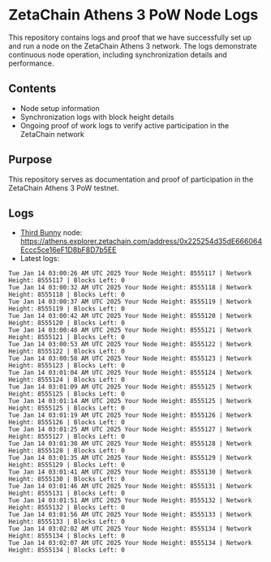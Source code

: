 # ZetaChain Athens 3 PoW Node Logs
This repository contains logs and proof that we have successfully set up and run a node on the ZetaChain Athens 3 network. The logs demonstrate continuous node operation, including synchronization details and performance.

## Contents
- Node setup information
- Synchronization logs with block height details
- Ongoing proof of work logs to verify active participation in the ZetaChain network

## Purpose
This repository serves as documentation and proof of participation in the ZetaChain Athens 3 PoW testnet.

## Logs

- [Third Bunny](https://thirdbunny.xyz/) node: https://athens.explorer.zetachain.com/address/0x225254d35dE666064Eccc5ce16eF1D8bF8D7b5EE
- Latest logs:
```
Tue Jan 14 03:00:26 AM UTC 2025 Your Node Height: 8555117 | Network Height: 8555117 | Blocks Left: 0
Tue Jan 14 03:00:32 AM UTC 2025 Your Node Height: 8555118 | Network Height: 8555118 | Blocks Left: 0
Tue Jan 14 03:00:37 AM UTC 2025 Your Node Height: 8555119 | Network Height: 8555119 | Blocks Left: 0
Tue Jan 14 03:00:42 AM UTC 2025 Your Node Height: 8555120 | Network Height: 8555120 | Blocks Left: 0
Tue Jan 14 03:00:48 AM UTC 2025 Your Node Height: 8555121 | Network Height: 8555121 | Blocks Left: 0
Tue Jan 14 03:00:53 AM UTC 2025 Your Node Height: 8555122 | Network Height: 8555122 | Blocks Left: 0
Tue Jan 14 03:00:58 AM UTC 2025 Your Node Height: 8555123 | Network Height: 8555123 | Blocks Left: 0
Tue Jan 14 03:01:04 AM UTC 2025 Your Node Height: 8555124 | Network Height: 8555124 | Blocks Left: 0
Tue Jan 14 03:01:09 AM UTC 2025 Your Node Height: 8555125 | Network Height: 8555125 | Blocks Left: 0
Tue Jan 14 03:01:14 AM UTC 2025 Your Node Height: 8555125 | Network Height: 8555125 | Blocks Left: 0
Tue Jan 14 03:01:19 AM UTC 2025 Your Node Height: 8555126 | Network Height: 8555126 | Blocks Left: 0
Tue Jan 14 03:01:25 AM UTC 2025 Your Node Height: 8555127 | Network Height: 8555127 | Blocks Left: 0
Tue Jan 14 03:01:30 AM UTC 2025 Your Node Height: 8555128 | Network Height: 8555128 | Blocks Left: 0
Tue Jan 14 03:01:35 AM UTC 2025 Your Node Height: 8555129 | Network Height: 8555129 | Blocks Left: 0
Tue Jan 14 03:01:41 AM UTC 2025 Your Node Height: 8555130 | Network Height: 8555130 | Blocks Left: 0
Tue Jan 14 03:01:46 AM UTC 2025 Your Node Height: 8555131 | Network Height: 8555131 | Blocks Left: 0
Tue Jan 14 03:01:51 AM UTC 2025 Your Node Height: 8555132 | Network Height: 8555132 | Blocks Left: 0
Tue Jan 14 03:01:56 AM UTC 2025 Your Node Height: 8555133 | Network Height: 8555133 | Blocks Left: 0
Tue Jan 14 03:02:02 AM UTC 2025 Your Node Height: 8555134 | Network Height: 8555134 | Blocks Left: 0
Tue Jan 14 03:02:07 AM UTC 2025 Your Node Height: 8555134 | Network Height: 8555134 | Blocks Left: 0
```

